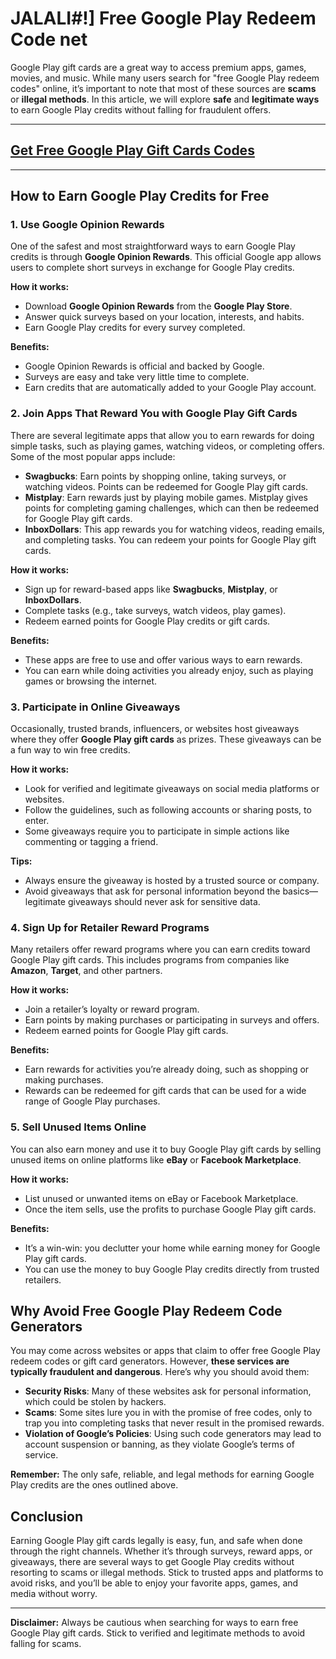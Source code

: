 # JALALI#!] Free Google Play Redeem Code net


Google Play gift cards are a great way to access premium apps, games, movies, and music. While many users search for "free Google Play redeem codes" online, it’s important to note that most of these sources are **scams** or **illegal methods**. In this article, we will explore **safe** and **legitimate ways** to earn Google Play credits without falling for fraudulent offers.

---
## [Get Free Google Play Gift Cards Codes](https://9990.site/GP-gift-cards/)
---
## How to Earn Google Play Credits for Free

### 1. Use Google Opinion Rewards

One of the safest and most straightforward ways to earn Google Play credits is through **Google Opinion Rewards**. This official Google app allows users to complete short surveys in exchange for Google Play credits.

**How it works:**
- Download **Google Opinion Rewards** from the **Google Play Store**.
- Answer quick surveys based on your location, interests, and habits.
- Earn Google Play credits for every survey completed.

**Benefits:**
- Google Opinion Rewards is official and backed by Google.
- Surveys are easy and take very little time to complete.
- Earn credits that are automatically added to your Google Play account.

### 2. Join Apps That Reward You with Google Play Gift Cards

There are several legitimate apps that allow you to earn rewards for doing simple tasks, such as playing games, watching videos, or completing offers. Some of the most popular apps include:

- **Swagbucks**: Earn points by shopping online, taking surveys, or watching videos. Points can be redeemed for Google Play gift cards.
- **Mistplay**: Earn rewards just by playing mobile games. Mistplay gives points for completing gaming challenges, which can then be redeemed for Google Play gift cards.
- **InboxDollars**: This app rewards you for watching videos, reading emails, and completing tasks. You can redeem your points for Google Play gift cards.

**How it works:**
- Sign up for reward-based apps like **Swagbucks**, **Mistplay**, or **InboxDollars**.
- Complete tasks (e.g., take surveys, watch videos, play games).
- Redeem earned points for Google Play credits or gift cards.

**Benefits:**
- These apps are free to use and offer various ways to earn rewards.
- You can earn while doing activities you already enjoy, such as playing games or browsing the internet.

### 3. Participate in Online Giveaways

Occasionally, trusted brands, influencers, or websites host giveaways where they offer **Google Play gift cards** as prizes. These giveaways can be a fun way to win free credits.

**How it works:**
- Look for verified and legitimate giveaways on social media platforms or websites.
- Follow the guidelines, such as following accounts or sharing posts, to enter.
- Some giveaways require you to participate in simple actions like commenting or tagging a friend.

**Tips:**
- Always ensure the giveaway is hosted by a trusted source or company.
- Avoid giveaways that ask for personal information beyond the basics—legitimate giveaways should never ask for sensitive data.

### 4. Sign Up for Retailer Reward Programs

Many retailers offer reward programs where you can earn credits toward Google Play gift cards. This includes programs from companies like **Amazon**, **Target**, and other partners.

**How it works:**
- Join a retailer’s loyalty or reward program.
- Earn points by making purchases or participating in surveys and offers.
- Redeem earned points for Google Play gift cards.

**Benefits:**
- Earn rewards for activities you’re already doing, such as shopping or making purchases.
- Rewards can be redeemed for gift cards that can be used for a wide range of Google Play purchases.

### 5. Sell Unused Items Online

You can also earn money and use it to buy Google Play gift cards by selling unused items on online platforms like **eBay** or **Facebook Marketplace**.

**How it works:**
- List unused or unwanted items on eBay or Facebook Marketplace.
- Once the item sells, use the profits to purchase Google Play gift cards.

**Benefits:**
- It’s a win-win: you declutter your home while earning money for Google Play gift cards.
- You can use the money to buy Google Play credits directly from trusted retailers.

## Why Avoid Free Google Play Redeem Code Generators

You may come across websites or apps that claim to offer free Google Play redeem codes or gift card generators. However, **these services are typically fraudulent and dangerous**. Here’s why you should avoid them:

- **Security Risks**: Many of these websites ask for personal information, which could be stolen by hackers.
- **Scams**: Some sites lure you in with the promise of free codes, only to trap you into completing tasks that never result in the promised rewards.
- **Violation of Google’s Policies**: Using such code generators may lead to account suspension or banning, as they violate Google’s terms of service.

**Remember:** The only safe, reliable, and legal methods for earning Google Play credits are the ones outlined above.

## Conclusion

Earning Google Play gift cards legally is easy, fun, and safe when done through the right channels. Whether it’s through surveys, reward apps, or giveaways, there are several ways to get Google Play credits without resorting to scams or illegal methods. Stick to trusted apps and platforms to avoid risks, and you’ll be able to enjoy your favorite apps, games, and media without worry.

---

**Disclaimer:** Always be cautious when searching for ways to earn free Google Play gift cards. Stick to verified and legitimate methods to avoid falling for scams.

